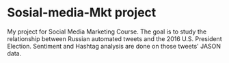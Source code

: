 # Sosial-media-Mkt project
My project for Social Media Marketing Course. The goal is to study the relationship between Russian automated tweets and the 2016 U.S. President Election.
Sentiment and Hashtag analysis are done on those tweets' JASON data.
